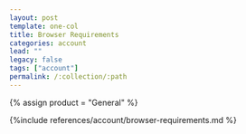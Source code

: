 ```yaml
---
layout: post
template: one-col
title: Browser Requirements
categories: account
lead: ""
legacy: false
tags: ["account"]
permalink: /:collection/:path
---
```

{% assign product = "General" %}


{%include references/account/browser-requirements.md %}
